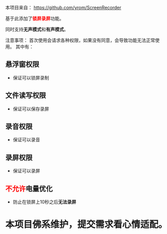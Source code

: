 本项目来自：
https://github.com/yrom/ScreenRecorder

基于此添加了<font color="red"><b>锁屏录屏</b></font>功能。

同时支持<b>无声模式</b>和<b>有声模式</b>。


注意事项：
首次使用会请求各种权限，如果没有同意，会导致功能无法正常使用。
其中有：

## 悬浮窗权限

- 保证可以锁屏录制

## 文件读写权限

- 保证可以保存录屏

## 录音权限

- 保证可以录音

## 录屏权限

- 保证可以录屏

## <font color="red">不允许</font>电量优化
- 防止在锁屏上10秒之后<b>无法录屏</b>

# 本项目佛系维护，提交需求看心情适配。